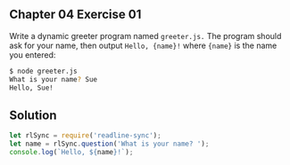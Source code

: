## Chapter 04 Exercise 01

Write a dynamic greeter program named `greeter.js.` The program should ask for your name, then output `Hello, {name}!` where `{name}` is the name you entered:

```bash
$ node greeter.js
What is your name? Sue
Hello, Sue!
```

## Solution
```javascript
let rlSync = require('readline-sync');
let name = rlSync.question('What is your name? ');
console.log(`Hello, ${name}!`); 
```
